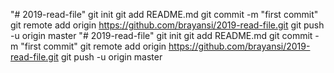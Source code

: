 "# 2019-read-file"  git init git add README.md git commit -m "first commit" git remote add origin https://github.com/brayansi/2019-read-file.git git push -u origin master
"# 2019-read-file"  git init git add README.md git commit -m "first commit" git remote add origin https://github.com/brayansi/2019-read-file.git git push -u origin master

